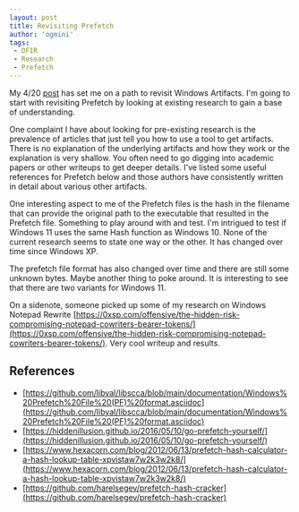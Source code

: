 ```yaml
---
layout: post
title: Revisiting Prefetch
author: 'ogmini'
tags:
 - DFIR
 - Research
 - Prefetch
---
```


My 4/20 [post](https://ogmini.github.io/2025/04/20/Beyond-Sunday-Funday-Shimcache-Amcache-MUICache-Prefetch.html) has set me on a path to revisit Windows Artifacts. I'm going to start with revisiting Prefetch by looking at existing research to gain a base of understanding.

One complaint I have about looking for pre-existing research is the prevalence of articles that just tell you how to use a tool to get artifacts. There is no explanation of the underlying artifacts and how they work or the explanation is very shallow. You often need to go digging into academic papers or other writeups to get deeper details. I've listed some useful references for Prefetch below and those authors have consistently written in detail about various other artifacts.

One interesting aspect to me of the Prefetch files is the hash in the filename that can provide the original path to the executable that resulted in the Prefetch file. Something to play around with and test. I'm intrigued to test if Windows 11 uses the same Hash function as Windows 10. None of the current research seems to state one way or the other. It has changed over time since Windows XP.

The prefetch file format has also changed over time and there are still some unknown bytes. Maybe another thing to poke around. It is interesting to see that there are two variants for Windows 11.

On a sidenote, someone picked up some of my research on Windows Notepad Rewrite [https://0xsp.com/offensive/the-hidden-risk-compromising-notepad-cowriters-bearer-tokens/](https://0xsp.com/offensive/the-hidden-risk-compromising-notepad-cowriters-bearer-tokens/). Very cool writeup and results.

## References

- [https://github.com/libyal/libscca/blob/main/documentation/Windows%20Prefetch%20File%20(PF)%20format.asciidoc](https://github.com/libyal/libscca/blob/main/documentation/Windows%20Prefetch%20File%20(PF)%20format.asciidoc)
- [https://hiddenillusion.github.io/2016/05/10/go-prefetch-yourself/](https://hiddenillusion.github.io/2016/05/10/go-prefetch-yourself/)
- [https://www.hexacorn.com/blog/2012/06/13/prefetch-hash-calculator-a-hash-lookup-table-xpvistaw7w2k3w2k8/](https://www.hexacorn.com/blog/2012/06/13/prefetch-hash-calculator-a-hash-lookup-table-xpvistaw7w2k3w2k8/)
- [https://github.com/harelsegev/prefetch-hash-cracker](https://github.com/harelsegev/prefetch-hash-cracker)
